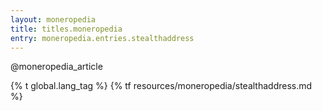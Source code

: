 ```yaml
---
layout: moneropedia
title: titles.moneropedia
entry: moneropedia.entries.stealthaddress
---
```


@moneropedia_article

{% t global.lang_tag %}
{% tf resources/moneropedia/stealthaddress.md %}
